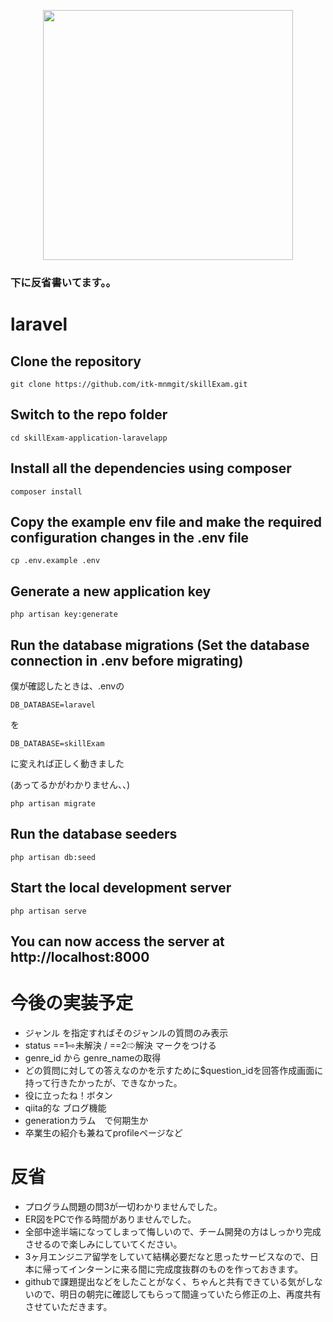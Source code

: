 <p align="center"><img src="https://res.cloudinary.com/dtfbvvkyp/image/upload/v1566331377/laravel-logolockup-cmyk-red.svg" width="400"></p>


### 下に反省書いてます。。

# laravel


## Clone the repository

```
git clone https://github.com/itk-mnmgit/skillExam.git
```


## Switch to the repo folder

```
cd skillExam-application-laravelapp
```

## Install all the dependencies using composer

```
composer install
```


## Copy the example env file and make the required configuration changes in the .env file

```
cp .env.example .env
```

## Generate a new application key

```
php artisan key:generate
```

## Run the database migrations (Set the database connection in .env before migrating)

僕が確認したときは、.envの

```
DB_DATABASE=laravel
```
を
```
DB_DATABASE=skillExam
```
に変えれば正しく動きました

(あってるかがわかりません、、)

```
php artisan migrate
```

## Run the database seeders

```
php artisan db:seed
```

## Start the local development server

```
php artisan serve
```

## You can now access the server at http://localhost:8000

# 今後の実装予定

- ジャンル を指定すればそのジャンルの質問のみ表示
- status ==1⇨未解決 / ==2⇨解決 マークをつける
- genre_id から genre_nameの取得
- どの質問に対しての答えなのかを示すために$question_idを回答作成画面に持って行きたかったが、できなかった。
- 役に立ったね！ボタン
- qiita的な ブログ機能
- generationカラム　で何期生か
- 卒業生の紹介も兼ねてprofileページなど

# 反省
- プログラム問題の問3が一切わかりませんでした。
- ER図をPCで作る時間がありませんでした。
- 全部中途半端になってしまって悔しいので、チーム開発の方はしっかり完成させるので楽しみにしていてください。
- 3ヶ月エンジニア留学をしていて結構必要だなと思ったサービスなので、日本に帰ってインターンに来る間に完成度抜群のものを作っておきます。
- githubで課題提出などをしたことがなく、ちゃんと共有できている気がしないので、明日の朝完に確認してもらって間違っていたら修正の上、再度共有させていただきます。
